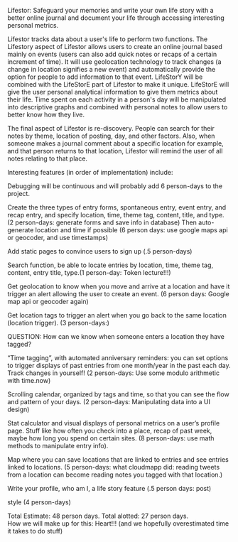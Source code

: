 Lifestor: Safeguard your memories and write your own life story with a better online journal and document your life through accessing interesting personal metrics.

Lifestor tracks data about a user's life to perform two functions.  The Lifestory aspect of Lifestor allows users to create an online journal based mainly on events (users can also add quick notes or recaps of a certain increment of time).  It will use geolocation technology to track changes (a change in location signifies a new event) and automatically provide the option for people to add information to that event.  LifeStorY will be combined with the LifeStorE part of Lifestor to make it unique.  LifeStorE will give the user personal analytical information to give them metrics about their life.  Time spent on each activity in a person's day will be manipulated into descriptive graphs and combined with personal notes to allow users to better know how they live.

The final aspect of Lifestor is re-discovery.  People can search for their notes by theme, location of posting, day, and other factors.  Also, when someone makes a journal comment about a specific location for example, and that person returns to that location, Lifestor will remind the user of all notes relating to that place.

Interesting features (in order of implementation) include:

Debugging will be continuous and will probably add 6 person-days to the project.

Create the three types of entry forms, spontaneous entry, event entry, and recap entry, and specify location, time, theme tag, content, title, and type. (2 person-days: generate forms and save info in database) Then auto-generate location and time if possible (6 person days: use google maps api or geocoder, and use timestamps)

Add static pages to convince users to sign up (.5 person-days)

Search function, be able to locate entries by location, time, theme tag, content, entry title, type.(1 person-day: Token lecture!!!)

Get geolocation to know when you move and arrive at a location and have it trigger an alert allowing the user to create an event. (6 person days: Google map api or geocoder again)

Get location tags to trigger an alert when you go back to the same location (location trigger). (3 person-days:) 

QUESTION: How can we know when someone enters a location they have tagged?

“Time tagging”, with automated anniversary reminders: you can set options to trigger displays of past entries from one month/year in the past each day. Track changes in yourself! (2 person-days: Use some modulo arithmetic with time.now)

Scrolling calendar, organized by tags and time, so that you can see the flow and pattern of your days.  (2 person-days: Manipulating data into a UI design)

Stat calculator and visual displays of personal metrics on a user’s profile page. Stuff like how often you check into a place, recap of past week, maybe how long you spend on certain sites.  (8 person-days: use math methods to manipulate entry info).

Map where you can save locations that are linked to entries and see entries linked to locations. (5 person-days: what cloudmapp did: reading tweets from a location can become reading notes you tagged with that location.)

Write your profile, who am I, a life story feature (.5 person days: post)

style (4 person-days)

Total Estimate: 48 person days.
Total alotted: 27 person days.  
How we will make up for this: Heart!!! (and we hopefully overestimated time it takes to do stuff)
